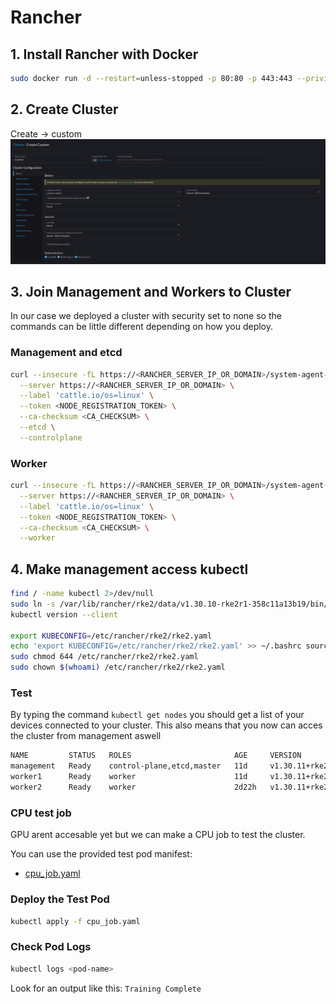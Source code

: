 # Rancher

## 1. Install Rancher with Docker
```sh
sudo docker run -d --restart=unless-stopped -p 80:80 -p 443:443 --privileged rancher/rancher
```
## 2. Create Cluster
Create -> custom
![rke2](<Screenshot from 2025-04-21 12-18-34.png>)

## 3. Join Management and Workers to Cluster
In our case we deployed a cluster with security set to none so the commands can be little different depending on how you deploy.
### Management and etcd
```sh
curl --insecure -fL https://<RANCHER_SERVER_IP_OR_DOMAIN>/system-agent-install.sh | sudo sh -s - \
  --server https://<RANCHER_SERVER_IP_OR_DOMAIN> \
  --label 'cattle.io/os=linux' \
  --token <NODE_REGISTRATION_TOKEN> \
  --ca-checksum <CA_CHECKSUM> \
  --etcd \
  --controlplane
```

### Worker
```sh
curl --insecure -fL https://<RANCHER_SERVER_IP_OR_DOMAIN>/system-agent-install.sh | sudo sh -s - \
  --server https://<RANCHER_SERVER_IP_OR_DOMAIN> \
  --label 'cattle.io/os=linux' \
  --token <NODE_REGISTRATION_TOKEN> \
  --ca-checksum <CA_CHECKSUM> \
  --worker
```

## 4. Make management access kubectl
```sh
find / -name kubectl 2>/dev/null
sudo ln -s /var/lib/rancher/rke2/data/v1.30.10-rke2r1-358c11a13b19/bin/kubectl /usr/local/bin/kubectl
kubectl version --client

export KUBECONFIG=/etc/rancher/rke2/rke2.yaml
echo 'export KUBECONFIG=/etc/rancher/rke2/rke2.yaml' >> ~/.bashrc source ~/.bashrc
sudo chmod 644 /etc/rancher/rke2/rke2.yaml
sudo chown $(whoami) /etc/rancher/rke2/rke2.yaml
```
### Test
By typing the command `kubectl get nodes` you should get a list of your devices connected to your cluster. This also means that you now can acces the cluster from management aswell
```sh
NAME         STATUS   ROLES                       AGE     VERSION
management   Ready    control-plane,etcd,master   11d     v1.30.11+rke2r1
worker1      Ready    worker                      11d     v1.30.11+rke2r1
worker2      Ready    worker                      2d22h   v1.30.11+rke2r1
```

### CPU test job
GPU arent accesable yet but we can make a CPU job to test the cluster.

You can use the provided test pod manifest:
- [cpu_job.yaml](cpu_job.yaml)

### Deploy the Test Pod
```sh
kubectl apply -f cpu_job.yaml
```

### Check Pod Logs
```sh
kubectl logs <pod-name>
```
Look for an output like this: `Training Complete`
